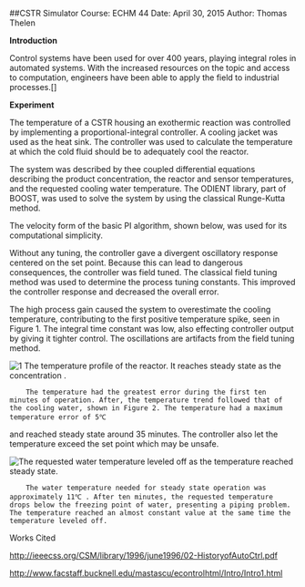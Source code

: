 



##CSTR Simulator
Course: ECHM 44
Date: April 30, 2015
Author: Thomas Thelen



**Introduction**

 Control systems have been used for over 400 years, playing integral roles in automated systems. With the increased resources on the topic and access to computation, engineers have been able to apply the field to industrial processes.[]

**Experiment**

The temperature of a CSTR housing an exothermic reaction was controlled by implementing a proportional-integral controller. A cooling jacket was used as the heat sink. The controller was used to calculate the temperature at which the cold fluid should be to adequately cool the reactor.

The system was described by thee coupled differential equations describing the product concentration, the reactor and sensor temperatures, and the requested cooling water temperature. The ODIENT library, part of BOOST, was used to solve the system by using the classical Runge-Kutta method.

The velocity form of the basic PI algorithm, shown below, was used for its computational simplicity.

 Without any tuning, the controller gave a divergent oscillatory response centered on the set point. Because this can lead to dangerous consequences, the controller was field tuned. The classical field tuning method was used to determine the process tuning constants. This improved the controller response and decreased the overall error.


 The high process gain caused the system to overestimate the cooling temperature, contributing to the first positive temperature spike, seen in Figure 1. The integral time constant was low, also effecting controller output by giving it tighter control. The oscillations are artifacts from the field tuning method.


![1 The temperature profile of the reactor. It reaches steady state as the concentration .](http://imgur.com/VPHMm1w.jpg "Reactor Temperature vs Time")


        The temperature had the greatest error during the first ten minutes of operation. After, the temperature trend followed that of the cooling water, shown in Figure 2. The temperature had a maximum temperature error of 5℃
 and reached steady state around 35 minutes. The controller also let the temperature exceed the set point which may be unsafe.

![The requested water temperature leveled off as the temperature reached steady state.](http://imgur.com/ltsVuBK.jpg "Requested Water Temperature")


        The water temperature needed for steady state operation was approximately 11℃ . After ten minutes, the requested temperature drops below the freezing point of water, presenting a piping problem. The temperature reached an almost constant value at the same time the temperature leveled off.






Works Cited

http://ieeecss.org/CSM/library/1996/june1996/02-HistoryofAutoCtrl.pdf

http://www.facstaff.bucknell.edu/mastascu/econtrolhtml/Intro/Intro1.html


